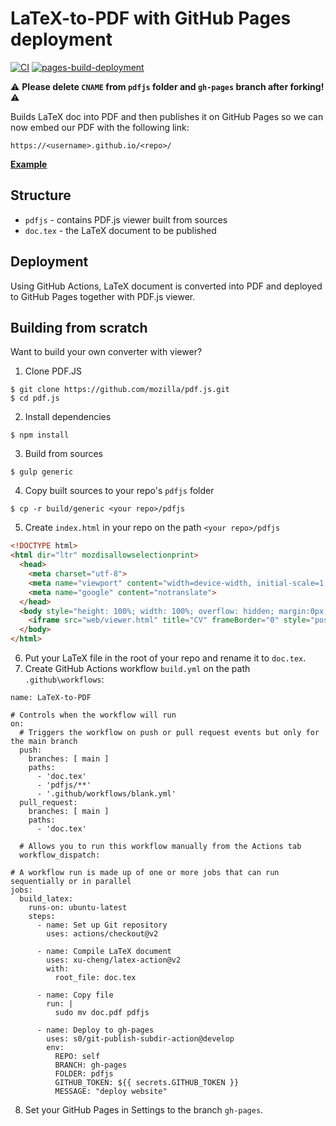 # LaTeX-to-PDF with GitHub Pages deployment

[![CI](https://github.com/xtenzQ/cv/actions/workflows/blank.yml/badge.svg)](https://github.com/xtenzQ/cv/actions/workflows/blank.yml) [![pages-build-deployment](https://github.com/xtenzQ/cv/actions/workflows/pages/pages-build-deployment/badge.svg?branch=gh-pages)](https://github.com/xtenzQ/cv/actions/workflows/pages/pages-build-deployment)

⚠ **Please delete `CNAME` from `pdfjs` folder and `gh-pages` branch after forking!** ⚠

Builds LaTeX doc into PDF and then publishes it on GitHub Pages so we can now embed our PDF with the following link:
```
https://<username>.github.io/<repo>/
```
**[Example](https://rusetskii.dev/cv)**

## Structure

- `pdfjs` - contains PDF.js viewer built from sources
- `doc.tex` - the LaTeX document to be published

## Deployment

Using GitHub Actions, LaTeX document is converted into PDF and deployed to GitHub Pages together with PDF.js viewer.

## Building from scratch

Want to build your own converter with viewer?
1. Clone PDF.JS
```
$ git clone https://github.com/mozilla/pdf.js.git
$ cd pdf.js
```
2. Install dependencies
```
$ npm install
```
3. Build from sources
```
$ gulp generic
```
4. Copy built sources to your repo's `pdfjs` folder
```
$ cp -r build/generic <your repo>/pdfjs
```
5. Create `index.html` in your repo on the path `<your repo>/pdfjs`
```HTML
<!DOCTYPE html>
<html dir="ltr" mozdisallowselectionprint>
  <head>
    <meta charset="utf-8">
    <meta name="viewport" content="width=device-width, initial-scale=1, maximum-scale=1">
    <meta name="google" content="notranslate">
  </head>
  <body style="height: 100%; width: 100%; overflow: hidden; margin:0px; background-color: rgb(82, 86, 89);">
    <iframe src="web/viewer.html" title="CV" frameBorder="0" style="position:absolute; left: 0; top: 0;" width="100%" height="100%">
  </body>
</html>
```
6. Put your LaTeX file in the root of your repo and rename it to `doc.tex`.
7. Create GitHub Actions workflow `build.yml` on the path `.github\workflows`:
```YML
name: LaTeX-to-PDF

# Controls when the workflow will run
on:
  # Triggers the workflow on push or pull request events but only for the main branch
  push:
    branches: [ main ]
    paths:
      - 'doc.tex'
      - 'pdfjs/**'
      - '.github/workflows/blank.yml'
  pull_request:
    branches: [ main ]
    paths:
      - 'doc.tex'

  # Allows you to run this workflow manually from the Actions tab
  workflow_dispatch:

# A workflow run is made up of one or more jobs that can run sequentially or in parallel
jobs:
  build_latex:
    runs-on: ubuntu-latest
    steps:
      - name: Set up Git repository
        uses: actions/checkout@v2
        
      - name: Compile LaTeX document
        uses: xu-cheng/latex-action@v2
        with:
          root_file: doc.tex
          
      - name: Copy file
        run: |
          sudo mv doc.pdf pdfjs

      - name: Deploy to gh-pages
        uses: s0/git-publish-subdir-action@develop
        env:
          REPO: self
          BRANCH: gh-pages
          FOLDER: pdfjs
          GITHUB_TOKEN: ${{ secrets.GITHUB_TOKEN }}
          MESSAGE: "deploy website"
```
8. Set your GitHub Pages in Settings to the branch `gh-pages`.
